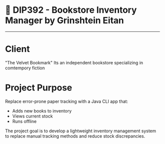 # 📘 DIP392 - Bookstore Inventory Manager by Grinshtein Eitan
 
---

# Client  
"The Velvet Bookmark" 
Its an independent bookstore specializing in comtempory fiction  

# Project Purpose 
Replace error-prone paper tracking with a Java CLI app that:  
- Adds new books to inventory  
- Views current stock  
- Runs offline

The project goal is to develop a lightweight inventory management system to replace manual tracking methods and reduce stock discrepancies.
